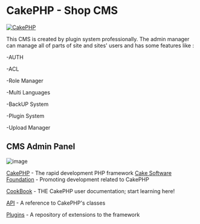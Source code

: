 # CakePHP - Shop CMS

 

[![CakePHP](http://cakephp.org/img/cake-logo.png)](http://www.cakephp.org)

This CMS is created by plugin system professionally. The admin manager can manage all of parts of site and sites' users and has some features like :

-AUTH

-ACL

-Role Manager

-Multi Languages

-BackUP System

-Plugin System

-Upload Manager

## CMS Admin Panel
![image](https://user-images.githubusercontent.com/4986912/215308227-90ad2542-01cb-4bed-9589-59f244934494.png)

[CakePHP](http://www.cakephp.org) - The rapid development PHP framework
[Cake Software Foundation](http://cakefoundation.org) - Promoting development related to CakePHP

[CookBook](http://book.cakephp.org) - THE CakePHP user documentation; start learning here!

[API](http://api.cakephp.org) - A reference to CakePHP's classes

[Plugins](http://plugins.cakephp.org/) - A repository of extensions to the framework
